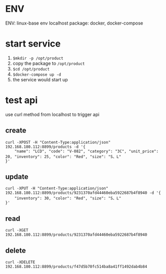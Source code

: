 # ENV
ENV: linux-base env
localhost package: docker, docker-compose


# start service
1. `$mkdir -p /opt/product`
2. copy the package to `/opt/product`
3. `$cd /opt/product`
3. `$docker-compose up -d`
4. the service would start up


# test api

use curl method from localhost to trigger api

## create
```
curl -XPOST -H "Content-Type:application/json" 192.168.180.112:8899/products -d '{
    "name": "LCD", "code": "V-082", "category": "3C", "unit_price": 20, "inventory": 25, "color": "Red", "size": "S、L"
}'
```

## update
```
curl -XPUT -H "Content-Type:application/json" 192.168.180.112:8899/products/9231370afd44460eba5922687b4f8940 -d '{
    "inventory": 30, "color": "Red", "size": "S、L"
}'
```


## read
```
curl -XGET 192.168.180.112:8899/products/9231370afd44460eba5922687b4f8940
```



## delete
```
curl -XDELETE 192.168.180.112:8899/products/f47d5b70fc514ba8a41ff1492dab4b84
```
